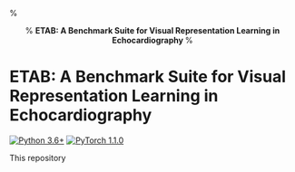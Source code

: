 %<p align="center">
%    <b> ETAB: A Benchmark Suite for Visual Representation Learning in Echocardiography </b>
%</p>

# ETAB: A Benchmark Suite for Visual Representation Learning in Echocardiography

[![Python 3.6+](https://img.shields.io/badge/Platform-Python%203.6-blue.svg)](https://www.python.org/)
[![PyTorch 1.1.0](https://img.shields.io/badge/Implementation-Pytorch-brightgreen.svg)](https://pytorch.org/)


This repository 


